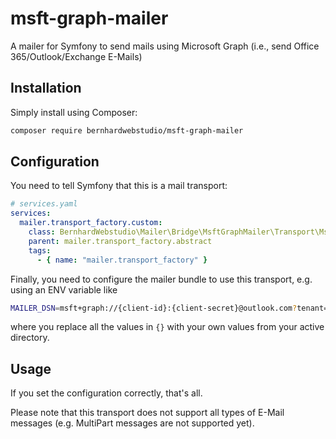 # msft-graph-mailer

A mailer for Symfony to send mails using Microsoft Graph (i.e., send Office 365/Outlook/Exchange E-Mails)

## Installation

Simply install using Composer:

```bash
composer require bernhardwebstudio/msft-graph-mailer
```

## Configuration

You need to tell Symfony that this is a mail transport:

```yaml
# services.yaml
services:
  mailer.transport_factory.custom:
    class: BernhardWebstudio\Mailer\Bridge\MsftGraphMailer\Transport\MsftGraphTransportFactory
    parent: mailer.transport_factory.abstract
    tags:
      - { name: "mailer.transport_factory" }
```

Finally, you need to configure the mailer bundle to use this transport,
e.g. using an ENV variable like

```bash
MAILER_DSN=msft+graph://{client-id}:{client-secret}@outlook.com?tenant={tenant-id}
```

where you replace all the values in `{}` with your own values from your active directory.

## Usage

If you set the configuration correctly, that's all.

Please note that this transport does not support all types of E-Mail messages (e.g. MultiPart messages are not supported yet).

